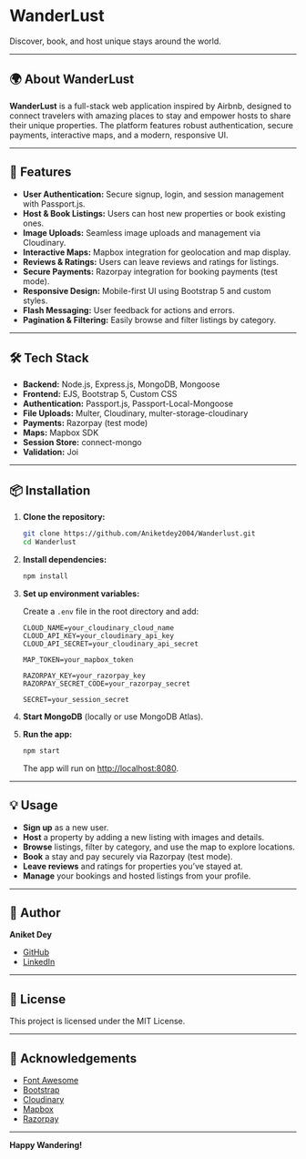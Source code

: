 # WanderLust

Discover, book, and host unique stays around the world.

---

## 🌍 About WanderLust

**WanderLust** is a full-stack web application inspired by Airbnb, designed to connect travelers with amazing places to stay and empower hosts to share their unique properties. The platform features robust authentication, secure payments, interactive maps, and a modern, responsive UI.

---

## 🚀 Features

- **User Authentication:** Secure signup, login, and session management with Passport.js.
- **Host & Book Listings:** Users can host new properties or book existing ones.
- **Image Uploads:** Seamless image uploads and management via Cloudinary.
- **Interactive Maps:** Mapbox integration for geolocation and map display.
- **Reviews & Ratings:** Users can leave reviews and ratings for listings.
- **Secure Payments:** Razorpay integration for booking payments (test mode).
- **Responsive Design:** Mobile-first UI using Bootstrap 5 and custom styles.
- **Flash Messaging:** User feedback for actions and errors.
- **Pagination & Filtering:** Easily browse and filter listings by category.

---

## 🛠️ Tech Stack

- **Backend:** Node.js, Express.js, MongoDB, Mongoose
- **Frontend:** EJS, Bootstrap 5, Custom CSS
- **Authentication:** Passport.js, Passport-Local-Mongoose
- **File Uploads:** Multer, Cloudinary, multer-storage-cloudinary
- **Payments:** Razorpay (test mode)
- **Maps:** Mapbox SDK
- **Session Store:** connect-mongo
- **Validation:** Joi

---

## 📦 Installation

1. **Clone the repository:**
   ```bash
   git clone https://github.com/Aniketdey2004/Wanderlust.git
   cd Wanderlust
   ```

2. **Install dependencies:**
   ```bash
   npm install
   ```

3. **Set up environment variables:**

   Create a `.env` file in the root directory and add:

   ```
   CLOUD_NAME=your_cloudinary_cloud_name
   CLOUD_API_KEY=your_cloudinary_api_key
   CLOUD_API_SECRET=your_cloudinary_api_secret

   MAP_TOKEN=your_mapbox_token

   RAZORPAY_KEY=your_razorpay_key
   RAZORPAY_SECRET_CODE=your_razorpay_secret

   SECRET=your_session_secret
   ```

4. **Start MongoDB** (locally or use MongoDB Atlas).

5. **Run the app:**
   ```bash
   npm start
   ```
   The app will run on [http://localhost:8080](http://localhost:8080).

---

## 💡 Usage

- **Sign up** as a new user.
- **Host** a property by adding a new listing with images and details.
- **Browse** listings, filter by category, and use the map to explore locations.
- **Book** a stay and pay securely via Razorpay (test mode).
- **Leave reviews** and ratings for properties you’ve stayed at.
- **Manage** your bookings and hosted listings from your profile.

---

## 👤 Author

**Aniket Dey**

- [GitHub](https://github.com/Aniketdey2004/Wanderlust)
- [LinkedIn](https://www.linkedin.com/in/aniket-dey-297953278)

---

## 📝 License

This project is licensed under the MIT License.

---

## 🙏 Acknowledgements

- [Font Awesome](https://fontawesome.com/)
- [Bootstrap](https://getbootstrap.com/)
- [Cloudinary](https://cloudinary.com/)
- [Mapbox](https://www.mapbox.com/)
- [Razorpay](https://razorpay.com/)

---

**Happy Wandering!**
